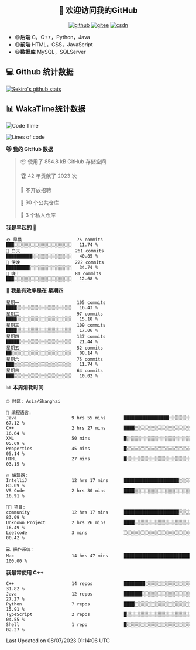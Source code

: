 <h2 align="center">👋 欢迎访问我的GitHub</h2>
<p align="center">
  <a href="https://666wxy666.github.io/"><img src="https://img.shields.io/badge/GitHub-24292e" alt="github"></a>
  <a href="https://gitee.com/wxy_666"><img src="https://img.shields.io/badge/Gitee-fe7300" alt="gitee"></a>
  <a href="https://blog.csdn.net/WXY_666"><img src="https://img.shields.io/badge/CSDN-cf000e" alt="csdn"></a>
</p>

- 😄**后端** C，C++，Python，Java
- 😃**前端** HTML，CSS，JavaScript
- 😆**数据库** MySQL，SQLServer

## 💻 Github 统计数据
[![Sekiro's github stats](https://github-readme-stats.vercel.app/api?username=666WXY666)](https://666wxy666.github.io/)

## 📊 WakaTime统计数据

<!--START_SECTION:waka-->
![Code Time](http://img.shields.io/badge/Code%20Time-1%2C754%20hrs%2016%20mins-blue)

![Lines of code](https://img.shields.io/badge/%E4%BB%8E%E3%80%8CHello%20World%E3%80%8D%E8%B5%B7%E6%88%91%E5%B7%B2%E7%BB%8F%E5%86%99%E4%BA%86-5.7%20million%20%E8%A1%8C%E4%BB%A3%E7%A0%81-blue)

**🐱 我的 GitHub 数据** 

> 📦  使用了 854.8 kB GitHub 存储空间 
 > 
> 🏆 42 年贡献了 2023 次
 > 
> 🚫 不开放招聘
 > 
> 📜 90 个公共仓库 
 > 
> 🔑 3 个私人仓库 
 > 
**我是早起的 🐤** 

```text
🌞 早晨                     75 commits          ███░░░░░░░░░░░░░░░░░░░░░░   11.74 % 
🌆 白天                     261 commits         ██████████░░░░░░░░░░░░░░░   40.85 % 
🌃 傍晚                     222 commits         █████████░░░░░░░░░░░░░░░░   34.74 % 
🌙 晚上                     81 commits          ███░░░░░░░░░░░░░░░░░░░░░░   12.68 % 
```
📅 **我最有效率是在 星期四** 

```text
星期一                      105 commits         ████░░░░░░░░░░░░░░░░░░░░░   16.43 % 
星期二                      97 commits          ████░░░░░░░░░░░░░░░░░░░░░   15.18 % 
星期三                      109 commits         ████░░░░░░░░░░░░░░░░░░░░░   17.06 % 
星期四                      137 commits         █████░░░░░░░░░░░░░░░░░░░░   21.44 % 
星期五                      52 commits          ██░░░░░░░░░░░░░░░░░░░░░░░   08.14 % 
星期六                      75 commits          ███░░░░░░░░░░░░░░░░░░░░░░   11.74 % 
星期日                      64 commits          ███░░░░░░░░░░░░░░░░░░░░░░   10.02 % 
```


📊 **本周消耗时间** 

```text
🕑︎ 时区: Asia/Shanghai

💬 编程语言: 
Java                     9 hrs 55 mins       █████████████████░░░░░░░░   67.12 % 
C++                      2 hrs 27 mins       ████░░░░░░░░░░░░░░░░░░░░░   16.64 % 
XML                      50 mins             █░░░░░░░░░░░░░░░░░░░░░░░░   05.69 % 
Properties               45 mins             █░░░░░░░░░░░░░░░░░░░░░░░░   05.14 % 
HTML                     27 mins             █░░░░░░░░░░░░░░░░░░░░░░░░   03.15 % 

🔥 编辑器: 
IntelliJ                 12 hrs 17 mins      █████████████████████░░░░   83.09 % 
VS Code                  2 hrs 30 mins       ████░░░░░░░░░░░░░░░░░░░░░   16.91 % 

🐱‍💻 项目: 
community                12 hrs 17 mins      █████████████████████░░░░   83.09 % 
Unknown Project          2 hrs 26 mins       ████░░░░░░░░░░░░░░░░░░░░░   16.49 % 
Leetcode                 3 mins              ░░░░░░░░░░░░░░░░░░░░░░░░░   00.42 % 

💻 操作系统: 
Mac                      14 hrs 47 mins      █████████████████████████   100.00 % 
```

**我最常使用 C++** 

```text
C++                      14 repos            ████████░░░░░░░░░░░░░░░░░   31.82 % 
Java                     12 repos            ███████░░░░░░░░░░░░░░░░░░   27.27 % 
Python                   7 repos             ████░░░░░░░░░░░░░░░░░░░░░   15.91 % 
TypeScript               2 repos             █░░░░░░░░░░░░░░░░░░░░░░░░   04.55 % 
Shell                    1 repo              █░░░░░░░░░░░░░░░░░░░░░░░░   02.27 % 
```




 Last Updated on 08/07/2023 01:14:06 UTC
<!--END_SECTION:waka-->

<!--
**666WXY666/666WXY666** is a ✨ _special_ ✨ repository because its `README.md` (this file) appears on your GitHub profile.

Here are some ideas to get you started:

- 🔭 I’m currently working on ...
- 🌱 I’m currently learning ...
- 👯 I’m looking to collaborate on ...
- 🤔 I’m looking for help with ...
- 💬 Ask me about ...
- 📫 How to reach me: ...
- 😄 Pronouns: ...
- ⚡ Fun fact: ...
-->

